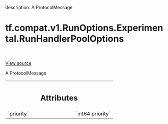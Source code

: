 description: A ProtocolMessage

<div itemscope itemtype="http://developers.google.com/ReferenceObject">
<meta itemprop="name" content="tf.compat.v1.RunOptions.Experimental.RunHandlerPoolOptions" />
<meta itemprop="path" content="Stable" />
</div>

# tf.compat.v1.RunOptions.Experimental.RunHandlerPoolOptions

<!-- Insert buttons and diff -->

<table class="tfo-notebook-buttons tfo-api nocontent" align="left">

</table>

<a target="_blank" href="/code/stable/tensorflow/core/protobuf/config.proto">View source</a>



A ProtocolMessage

<!-- Placeholder for "Used in" -->




<!-- Tabular view -->
 <table class="responsive fixed orange">
<colgroup><col width="214px"><col></colgroup>
<tr><th colspan="2"><h2 class="add-link">Attributes</h2></th></tr>

<tr>
<td>
`priority`
</td>
<td>
`int64 priority`
</td>
</tr>
</table>



